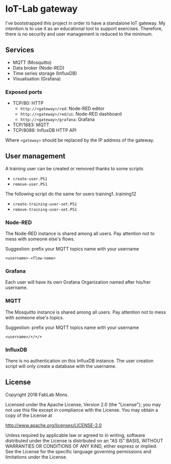 # IoT-Lab gateway

I've bootstrapped this project in order to have a standalone IoT gateway.
My intention is to use it as an educational tool to support exercises.
Therefore, there is no security and user management is reduced to the minimum.

## Services

* MQTT (Mosquitto)
* Data broker (Node-RED)
* Time series storage (InfluxDB)
* Visualisation (Grafana)

### Exposed ports

* TCP/80: HTTP
  * `http://<gateway>/red`: Node-RED editor
  * `http://<gateway>/red/ui`: Node-RED dashboard
  * `http://<gateway>/grafana`: Grafana
* TCP/1883: MQTT
* TCP/8086: InfluxDB HTTP API

Where `<gateway>` should be replaced by the IP address of the gateway.

## User management

A training user can be created or removed thanks to some scripts

* `create-user.PS1`
* `remove-user.PS1`

The following script do the same for users training1..training12

* `create-training-user-set.PS1`
* `remove-training-user-set.PS1`

### Node-RED

The Node-RED instance is shared among all users.
Pay attention not to mess with someone else's flows.

Suggestion: prefix your MQTT topics name with your username

```
<username>-<flow-name>
```

### Grafana

Each user will have its own Grafana Organization named after his/her username.


### MQTT

The Mosquitto instance is shared among all users.
Pay attention not to mess with someone else's topics.

Suggestion: prefix your MQTT topics name with your username

```
<username>/+/+/+
```

### InfluxDB

There is no authentication on this InfluxDB instance.
The user creation script will only create a database with the username.

## License

Copyright 2018 FabLab Mons.

Licensed under the Apache License, Version 2.0 (the "License"); you may not use this file except in compliance with the License. You may obtain a copy of the License at

<http://www.apache.org/licenses/LICENSE-2.0>

Unless required by applicable law or agreed to in writing, software distributed under the License is distributed on an "AS IS" BASIS, WITHOUT WARRANTIES OR CONDITIONS OF ANY KIND, either express or implied. See the License for the specific language governing permissions and limitations under the License.
